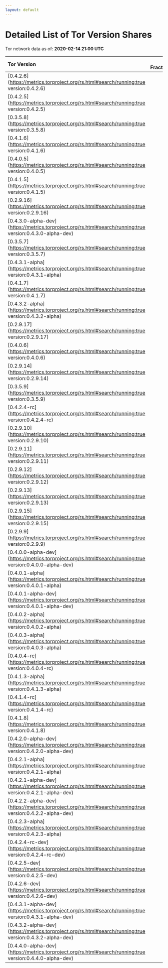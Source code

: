 ```yaml
---
layout: default
---
```



# Detailed List of Tor Version Shares

Tor network data as of: **2020-02-14 21:00 UTC**

| Tor Version                                                                                               |   CW Fraction(%) |   Exit(%) |   Guard(%) |   #Relays |
|:----------------------------------------------------------------------------------------------------------|-----------------:|----------:|-----------:|----------:|
| [0.4.2.6](https://metrics.torproject.org/rs.html#search/running:true version:0.4.2.6)                     |             32.9 |     46.57 |      27.91 |      1612 |
| [0.4.2.5](https://metrics.torproject.org/rs.html#search/running:true version:0.4.2.5)                     |             22.5 |     32.92 |      19.05 |      1313 |
| [0.3.5.8](https://metrics.torproject.org/rs.html#search/running:true version:0.3.5.8)                     |             16.6 |      7.59 |      20.09 |      1533 |
| [0.4.1.6](https://metrics.torproject.org/rs.html#search/running:true version:0.4.1.6)                     |             10.4 |      6.23 |      12.08 |       796 |
| [0.4.0.5](https://metrics.torproject.org/rs.html#search/running:true version:0.4.0.5)                     |              5.7 |      1.89 |       6.97 |       221 |
| [0.4.1.5](https://metrics.torproject.org/rs.html#search/running:true version:0.4.1.5)                     |              2   |      0.55 |       2.79 |       161 |
| [0.2.9.16](https://metrics.torproject.org/rs.html#search/running:true version:0.2.9.16)                   |              1.5 |      0.14 |       1.86 |       261 |
| [0.4.3.0-alpha-dev](https://metrics.torproject.org/rs.html#search/running:true version:0.4.3.0-alpha-dev) |              1.5 |      0.92 |       2.03 |        28 |
| [0.3.5.7](https://metrics.torproject.org/rs.html#search/running:true version:0.3.5.7)                     |              1.4 |      0.22 |       1.96 |        67 |
| [0.4.3.1-alpha](https://metrics.torproject.org/rs.html#search/running:true version:0.4.3.1-alpha)         |              1.2 |      1.01 |       1.35 |        46 |
| [0.4.1.7](https://metrics.torproject.org/rs.html#search/running:true version:0.4.1.7)                     |              0.8 |      0.22 |       0.6  |       125 |
| [0.4.3.2-alpha](https://metrics.torproject.org/rs.html#search/running:true version:0.4.3.2-alpha)         |              0.7 |      0.06 |       0.78 |        20 |
| [0.2.9.17](https://metrics.torproject.org/rs.html#search/running:true version:0.2.9.17)                   |              0.4 |      1.17 |       0.14 |       149 |
| [0.4.0.6](https://metrics.torproject.org/rs.html#search/running:true version:0.4.0.6)                     |              0.4 |      0    |       0.7  |         7 |
| [0.2.9.14](https://metrics.torproject.org/rs.html#search/running:true version:0.2.9.14)                   |              0.2 |      0.06 |       0.26 |        63 |
| [0.3.5.9](https://metrics.torproject.org/rs.html#search/running:true version:0.3.5.9)                     |              0.2 |      0    |       0.35 |         6 |
| [0.4.2.4-rc](https://metrics.torproject.org/rs.html#search/running:true version:0.4.2.4-rc)               |              0.2 |      0.09 |       0.39 |        18 |
| [0.2.9.10](https://metrics.torproject.org/rs.html#search/running:true version:0.2.9.10)                   |              0   |      0.06 |       0.04 |        13 |
| [0.2.9.11](https://metrics.torproject.org/rs.html#search/running:true version:0.2.9.11)                   |              0   |      0.04 |       0.05 |        12 |
| [0.2.9.12](https://metrics.torproject.org/rs.html#search/running:true version:0.2.9.12)                   |              0   |      0    |       0    |         1 |
| [0.2.9.13](https://metrics.torproject.org/rs.html#search/running:true version:0.2.9.13)                   |              0   |      0    |       0.12 |        11 |
| [0.2.9.15](https://metrics.torproject.org/rs.html#search/running:true version:0.2.9.15)                   |              0   |      0    |       0    |        11 |
| [0.2.9.9](https://metrics.torproject.org/rs.html#search/running:true version:0.2.9.9)                     |              0   |      0    |       0    |         3 |
| [0.4.0.0-alpha-dev](https://metrics.torproject.org/rs.html#search/running:true version:0.4.0.0-alpha-dev) |              0   |      0    |       0    |         1 |
| [0.4.0.1-alpha](https://metrics.torproject.org/rs.html#search/running:true version:0.4.0.1-alpha)         |              0   |      0    |       0.13 |         2 |
| [0.4.0.1-alpha-dev](https://metrics.torproject.org/rs.html#search/running:true version:0.4.0.1-alpha-dev) |              0   |      0    |       0    |         1 |
| [0.4.0.2-alpha](https://metrics.torproject.org/rs.html#search/running:true version:0.4.0.2-alpha)         |              0   |      0.17 |       0    |         1 |
| [0.4.0.3-alpha](https://metrics.torproject.org/rs.html#search/running:true version:0.4.0.3-alpha)         |              0   |      0    |       0.01 |         1 |
| [0.4.0.4-rc](https://metrics.torproject.org/rs.html#search/running:true version:0.4.0.4-rc)               |              0   |      0    |       0    |         1 |
| [0.4.1.3-alpha](https://metrics.torproject.org/rs.html#search/running:true version:0.4.1.3-alpha)         |              0   |      0    |       0.01 |         2 |
| [0.4.1.4-rc](https://metrics.torproject.org/rs.html#search/running:true version:0.4.1.4-rc)               |              0   |      0    |       0    |         1 |
| [0.4.1.8](https://metrics.torproject.org/rs.html#search/running:true version:0.4.1.8)                     |              0   |      0    |       0    |         1 |
| [0.4.2.0-alpha-dev](https://metrics.torproject.org/rs.html#search/running:true version:0.4.2.0-alpha-dev) |              0   |      0    |       0    |         2 |
| [0.4.2.1-alpha](https://metrics.torproject.org/rs.html#search/running:true version:0.4.2.1-alpha)         |              0   |      0    |       0    |         1 |
| [0.4.2.1-alpha-dev](https://metrics.torproject.org/rs.html#search/running:true version:0.4.2.1-alpha-dev) |              0   |      0    |       0    |         1 |
| [0.4.2.2-alpha-dev](https://metrics.torproject.org/rs.html#search/running:true version:0.4.2.2-alpha-dev) |              0   |      0    |       0    |         1 |
| [0.4.2.3-alpha](https://metrics.torproject.org/rs.html#search/running:true version:0.4.2.3-alpha)         |              0   |      0    |       0.12 |         2 |
| [0.4.2.4-rc-dev](https://metrics.torproject.org/rs.html#search/running:true version:0.4.2.4-rc-dev)       |              0   |      0    |       0    |         2 |
| [0.4.2.5-dev](https://metrics.torproject.org/rs.html#search/running:true version:0.4.2.5-dev)             |              0   |      0    |       0    |         1 |
| [0.4.2.6-dev](https://metrics.torproject.org/rs.html#search/running:true version:0.4.2.6-dev)             |              0   |      0    |       0    |         1 |
| [0.4.3.1-alpha-dev](https://metrics.torproject.org/rs.html#search/running:true version:0.4.3.1-alpha-dev) |              0   |      0    |       0.09 |         4 |
| [0.4.3.2-alpha-dev](https://metrics.torproject.org/rs.html#search/running:true version:0.4.3.2-alpha-dev) |              0   |      0    |       0    |         1 |
| [0.4.4.0-alpha-dev](https://metrics.torproject.org/rs.html#search/running:true version:0.4.4.0-alpha-dev) |              0   |      0    |       0    |         3 |